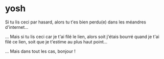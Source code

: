 # yosh

Si tu lis ceci par hasard, alors tu t'es bien perdu(e) dans les méandres d'internet...

... Mais si tu lis ceci car je t'ai filé le lien, alors soit j'étais bourré quand je t'ai filé ce lien, soit que je t'estime au plus haut point...


... Mais dans tout les cas, bonjour !
